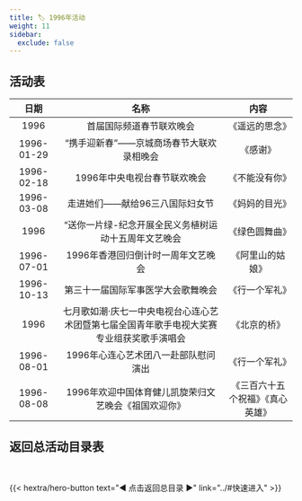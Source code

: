 ```yaml
---
title: 🏷️ 1996年活动
weight: 11
sidebar:
  exclude: false
---
```


## 活动表

|日期|名称|内容|
|:-----:|:-----:|:-----:|
|1996|首届国际频道春节联欢晚会|《遥远的思念》|
|1996-01-29|“携手迎新春”——京城商场春节大联欢录相晚会|《感谢》|
|1996-02-18|1996年中央电视台春节联欢晚会|《不能没有你》|
|1996-03-08|走进她们——献给96三八国际妇女节|《妈妈的目光》|
|1996|“送你一片绿-纪念开展全民义务植树运动十五周年文艺晚会|《绿色圆舞曲》|
|1996-07-01|1996年香港回归倒计时一周年文艺晚会|《阿里山的姑娘》|
|1996-10-13|第三十一届国际军事医学大会歌舞晚会|《行一个军礼》|
|1996|七月歌如潮·庆七一中央电视台心连心艺术团暨第七届全国青年歌手电视大奖赛专业组获奖歌手演唱会|《北京的桥》|
|1996-08-01|1996年心连心艺术团八一赴部队慰问演出|《行一个军礼》|
|1996-08-08|1996年欢迎中国体育健儿凯旋荣归文艺晚会《祖国欢迎你》|《三百六十五个祝福》《真心英雄》|





## 返回总活动目录表

<br>

{{< hextra/hero-button text="◀ 点击返回总目录 ▶" link="../#快速进入" >}}